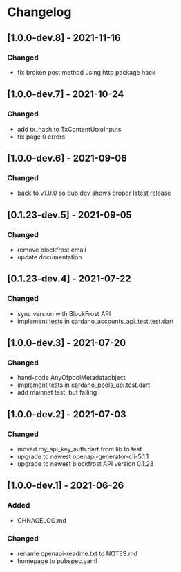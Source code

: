 # Changelog

## [1.0.0-dev.8] - 2021-11-16

### Changed

- fix broken post method using http package hack

## [1.0.0-dev.7] - 2021-10-24

### Changed

- add tx_hash to TxContentUtxoInputs
- fix page 0 errors

## [1.0.0-dev.6] - 2021-09-06

### Changed

- back to v1.0.0 so pub.dev shows proper latest release

## [0.1.23-dev.5] - 2021-09-05

### Changed

- remove blockfrost email
- update documentation

## [0.1.23-dev.4] - 2021-07-22

### Changed

- sync version with BlockFrost API
- implement tests in cardano_accounts_api_test.test.dart

## [1.0.0-dev.3] - 2021-07-20

### Changed

- hand-code AnyOfpoolMetadataobject
- implement tests in cardano_pools_api.test.dart
- add mainnet test, but failing

## [1.0.0-dev.2] - 2021-07-03

### Changed

- moved my_api_key_auth.dart from lib to test
- upgrade to newest openapi-generator-cli-5.1.1
- upgrade to newest blockfrost API version 0.1.23

## [1.0.0-dev.1] - 2021-06-26

### Added

- CHNAGELOG.md

### Changed

- rename openapi-readme.txt to NOTES.md
- homepage to pubspec.yaml

